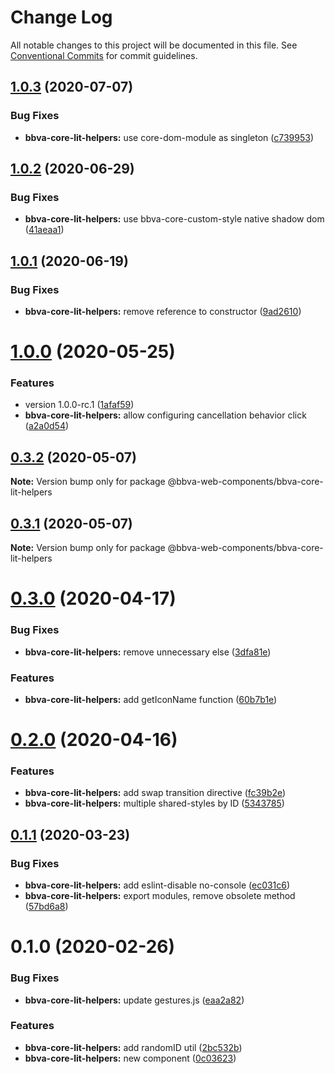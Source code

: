 # Change Log

All notable changes to this project will be documented in this file.
See [Conventional Commits](https://conventionalcommits.org) for commit guidelines.

## [1.0.3](http://globaldevtools.bbva.com:7999/bbva_global_ui_studio_web_components_core/bbva-web-components-core/compare/@bbva-web-components/bbva-core-lit-helpers@1.0.2...@bbva-web-components/bbva-core-lit-helpers@1.0.3) (2020-07-07)


### Bug Fixes

* **bbva-core-lit-helpers:** use core-dom-module as singleton ([c739953](http://globaldevtools.bbva.com:7999/bbva_global_ui_studio_web_components_core/bbva-web-components-core/commits/c73995309eb6d7b1eb6df3d057103cc57d98c0d6))





## [1.0.2](http://globaldevtools.bbva.com:7999/bbva_global_ui_studio_web_components_core/bbva-web-components-core/compare/@bbva-web-components/bbva-core-lit-helpers@1.0.1...@bbva-web-components/bbva-core-lit-helpers@1.0.2) (2020-06-29)


### Bug Fixes

* **bbva-core-lit-helpers:** use bbva-core-custom-style native shadow dom ([41aeaa1](http://globaldevtools.bbva.com:7999/bbva_global_ui_studio_web_components_core/bbva-web-components-core/commits/41aeaa12710eac0b3bc9ea82cd23399462760bbd))





## [1.0.1](http://globaldevtools.bbva.com:7999/bbva_global_ui_studio_web_components_core/bbva-web-components-core/compare/@bbva-web-components/bbva-core-lit-helpers@1.0.0...@bbva-web-components/bbva-core-lit-helpers@1.0.1) (2020-06-19)


### Bug Fixes

* **bbva-core-lit-helpers:** remove reference to constructor ([9ad2610](http://globaldevtools.bbva.com:7999/bbva_global_ui_studio_web_components_core/bbva-web-components-core/commits/9ad2610a78209ec42b8db2120fcc1d6cc5487459))





# [1.0.0](http://globaldevtools.bbva.com:7999/bbva_global_ui_studio_web_components_core/bbva-web-components-core/compare/@bbva-web-components/bbva-core-lit-helpers@0.3.2...@bbva-web-components/bbva-core-lit-helpers@1.0.0) (2020-05-25)


### Features

* version 1.0.0-rc.1 ([1afaf59](http://globaldevtools.bbva.com:7999/bbva_global_ui_studio_web_components_core/bbva-web-components-core/commits/1afaf5942a19c7af9771ccfa2d8c70c467722743))
* **bbva-core-lit-helpers:** allow configuring cancellation behavior click ([a2a0d54](http://globaldevtools.bbva.com:7999/bbva_global_ui_studio_web_components_core/bbva-web-components-core/commits/a2a0d5469fe4a4baa135e6e154d131ea33cb1d0a))





## [0.3.2](http://globaldevtools.bbva.com:7999/bbva_global_ui_studio_web_components_core/bbva-web-components-core/compare/@bbva-web-components/bbva-core-lit-helpers@0.3.1...@bbva-web-components/bbva-core-lit-helpers@0.3.2) (2020-05-07)

**Note:** Version bump only for package @bbva-web-components/bbva-core-lit-helpers





## [0.3.1](http://globaldevtools.bbva.com:7999/bbva_global_ui_studio_web_components_core/bbva-web-components-core/compare/@bbva-web-components/bbva-core-lit-helpers@0.3.0...@bbva-web-components/bbva-core-lit-helpers@0.3.1) (2020-05-07)

**Note:** Version bump only for package @bbva-web-components/bbva-core-lit-helpers





# [0.3.0](http://globaldevtools.bbva.com:7999/bbva_global_ui_studio_web_components_core/bbva-web-components-core/compare/@bbva-web-components/bbva-core-lit-helpers@0.2.0...@bbva-web-components/bbva-core-lit-helpers@0.3.0) (2020-04-17)

### Bug Fixes

- **bbva-core-lit-helpers:** remove unnecessary else ([3dfa81e](http://globaldevtools.bbva.com:7999/bbva_global_ui_studio_web_components_core/bbva-web-components-core/commits/3dfa81e5829263d225a1c862cb1073da535514a0))

### Features

- **bbva-core-lit-helpers:** add getIconName function ([60b7b1e](http://globaldevtools.bbva.com:7999/bbva_global_ui_studio_web_components_core/bbva-web-components-core/commits/60b7b1e356f93b76841e2456d30f012414ab4517))

# [0.2.0](http://globaldevtools.bbva.com:7999/bbva_global_ui_studio_web_components_core/bbva-web-components-core/compare/@bbva-web-components/bbva-core-lit-helpers@0.1.1...@bbva-web-components/bbva-core-lit-helpers@0.2.0) (2020-04-16)

### Features

- **bbva-core-lit-helpers:** add swap transition directive ([fc39b2e](http://globaldevtools.bbva.com:7999/bbva_global_ui_studio_web_components_core/bbva-web-components-core/commits/fc39b2ea0c18e31b7aac99315f3d814976e9523e))
- **bbva-core-lit-helpers:** multiple shared-styles by ID ([5343785](http://globaldevtools.bbva.com:7999/bbva_global_ui_studio_web_components_core/bbva-web-components-core/commits/5343785f8874e3b795e7ea4b19f9d263783846bf))

## [0.1.1](http://globaldevtools.bbva.com:7999/bbva_global_ui_studio_web_components_core/bbva-web-components-core/compare/@bbva-web-components/bbva-core-lit-helpers@0.1.0...@bbva-web-components/bbva-core-lit-helpers@0.1.1) (2020-03-23)

### Bug Fixes

- **bbva-core-lit-helpers:** add eslint-disable no-console ([ec031c6](http://globaldevtools.bbva.com:7999/bbva_global_ui_studio_web_components_core/bbva-web-components-core/commits/ec031c6f2a99e88463aa638521175d8884397ac3))
- **bbva-core-lit-helpers:** export modules, remove obsolete method ([57bd6a8](http://globaldevtools.bbva.com:7999/bbva_global_ui_studio_web_components_core/bbva-web-components-core/commits/57bd6a821052ba52722f5c5203199d824883a88c))

# 0.1.0 (2020-02-26)

### Bug Fixes

- **bbva-core-lit-helpers:** update gestures.js ([eaa2a82](http://globaldevtools.bbva.com:7999/bbva_global_ui_studio_web_components_core/bbva-web-components-core/commits/eaa2a827890dad63b46d2ec8a519f2fac942f5ee))

### Features

- **bbva-core-lit-helpers:** add randomID util ([2bc532b](http://globaldevtools.bbva.com:7999/bbva_global_ui_studio_web_components_core/bbva-web-components-core/commits/2bc532b6f409e1900b0c7e0072a448c718cd07ef))
- **bbva-core-lit-helpers:** new component ([0c03623](http://globaldevtools.bbva.com:7999/bbva_global_ui_studio_web_components_core/bbva-web-components-core/commits/0c03623424ab257b58f3254b27289365f966b891))
